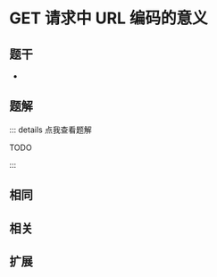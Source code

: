 # GET 请求中 URL 编码的意义


## 题干

- 



## 题解

::: details 点我查看题解

  TODO

:::



## 相同


## 相关


## 扩展

